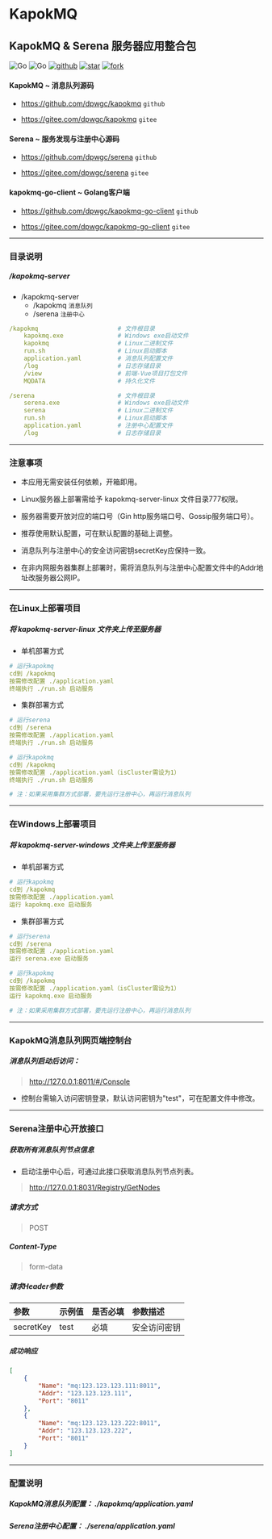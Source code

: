 # KapokMQ

## KapokMQ & Serena 服务器应用整合包

![Go](https://img.shields.io/static/v1?label=LICENSE&message=Apache-2.0&color=orange)
![Go](https://img.shields.io/static/v1?label=Go&message=v1.17&color=blue)
[![github](https://img.shields.io/static/v1?label=Github&message=kapokmq&color=blue)](https://github.com/dpwgc/kapokmq)
[![star](https://gitee.com/dpwgc/kapokmq/badge/star.svg?theme=dark)](https://gitee.com/dpwgc/kapokmq/stargazers)
[![fork](https://gitee.com/dpwgc/kapokmq/badge/fork.svg?theme=dark)](https://gitee.com/dpwgc/kapokmq/members)

#### KapokMQ ~ 消息队列源码

* https://github.com/dpwgc/kapokmq `github`

* https://gitee.com/dpwgc/kapokmq `gitee`

#### Serena ~ 服务发现与注册中心源码

* https://github.com/dpwgc/serena `github`

* https://gitee.com/dpwgc/serena `gitee`

#### kapokmq-go-client ~ Golang客户端

* https://github.com/dpwgc/kapokmq-go-client `github`

* https://gitee.com/dpwgc/kapokmq-go-client `gitee`

***

### 目录说明

##### /kapokmq-server

* /kapokmq-server
  * /kapokmq `消息队列`
  * /serena `注册中心`

```yaml
/kapokmq                      # 文件根目录
    kapokmq.exe               # Windows exe启动文件
    kapokmq                   # Linux二进制文件
    run.sh                    # Linux启动脚本
    application.yaml          # 消息队列配置文件
    /log                      # 日志存储目录
    /view                     # 前端-Vue项目打包文件
    MQDATA                    # 持久化文件
```

```yaml
/serena                       # 文件根目录
    serena.exe                # Windows exe启动文件
    serena                    # Linux二进制文件
    run.sh                    # Linux启动脚本
    application.yaml          # 注册中心配置文件
    /log                      # 日志存储目录
```

***

### 注意事项

* 本应用无需安装任何依赖，开箱即用。

* Linux服务器上部署需给予 kapokmq-server-linux 文件目录777权限。

* 服务器需要开放对应的端口号（Gin http服务端口号、Gossip服务端口号）。

* 推荐使用默认配置，可在默认配置的基础上调整。

* 消息队列与注册中心的安全访问密钥secretKey应保持一致。

* 在非内网服务器集群上部署时，需将消息队列与注册中心配置文件中的Addr地址改服务器公网IP。

***

### 在Linux上部署项目

##### 将 kapokmq-server-linux 文件夹上传至服务器

* 单机部署方式

```yaml
# 运行kapokmq
cd到 /kapokmq
按需修改配置 ./application.yaml
终端执行 ./run.sh 启动服务
```

* 集群部署方式

```yaml
# 运行serena
cd到 /serena
按需修改配置 ./application.yaml
终端执行 ./run.sh 启动服务

# 运行kapokmq
cd到 /kapokmq
按需修改配置 ./application.yaml（isCluster需设为1）
终端执行 ./run.sh 启动服务

# 注：如果采用集群方式部署，要先运行注册中心，再运行消息队列
```

***

### 在Windows上部署项目

##### 将 kapokmq-server-windows 文件夹上传至服务器

* 单机部署方式

```yaml
# 运行kapokmq
cd到 /kapokmq
按需修改配置 ./application.yaml
运行 kapokmq.exe 启动服务
```

* 集群部署方式

```yaml
# 运行serena
cd到 /serena
按需修改配置 ./application.yaml
运行 serena.exe 启动服务

# 运行kapokmq
cd到 /kapokmq
按需修改配置 ./application.yaml（isCluster需设为1）
运行 kapokmq.exe 启动服务

# 注：如果采用集群方式部署，要先运行注册中心，再运行消息队列
```

***

### KapokMQ消息队列网页端控制台

##### 消息队列启动后访问：

> http://127.0.0.1:8011/#/Console

* 控制台需输入访问密钥登录，默认访问密钥为"test"，可在配置文件中修改。

***

### Serena注册中心开放接口

##### 获取所有消息队列节点信息

* 启动注册中心后，可通过此接口获取消息队列节点列表。

> http://127.0.0.1:8031/Registry/GetNodes

##### 请求方式
> POST

##### Content-Type
> form-data

##### 请求Header参数

| 参数        | 示例值   | 是否必填   |  参数描述  |
| :--------   | :-----  | :-----  | :----  |
| secretKey     | test |  必填 | 安全访问密钥 |

##### 成功响应

```json
[
	{
		"Name": "mq:123.123.123.111:8011",
		"Addr": "123.123.123.111",
		"Port": "8011"
	},
	{
		"Name": "mq:123.123.123.222:8011",
		"Addr": "123.123.123.222",
		"Port": "8011"
	}
]
```

***

### 配置说明

##### KapokMQ消息队列配置： ./kapokmq/application.yaml

##### Serena注册中心配置： ./serena/application.yaml